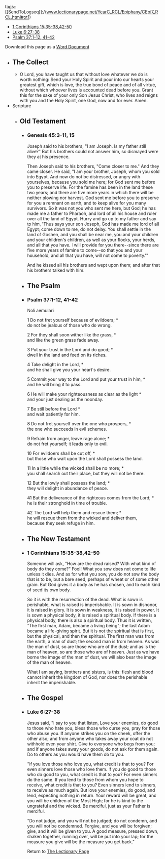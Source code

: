 tags:: [[SendToLogseq]]://www.lectionarypage.net/YearC_RCL/Epiphany/CEpi7_RCL.html#ot1)
* [1 Corinthians 15:35-38,42-50](https://www.lectionarypage.net/YearC_RCL/Epiphany/CEpi7_RCL.html#nt1)
* [Luke 6:27-38](https://www.lectionarypage.net/YearC_RCL/Epiphany/CEpi7_RCL.html#gsp1)
* [Psalm 37:1-12, 41-42](https://www.lectionarypage.net/YearC_RCL/Epiphany/CEpi7_RCL.html#ps1)

Download this page as a [Word Document](https://www.lectionarypage.net/YearC_RCL/Epiphany/CEpi7_RCL.docx)

- ## The Collect
	- O Lord, you have taught us that without love whatever we do is worth nothing: Send your Holy Spirit and pour into our hearts your greatest gift, which is love, the true bond of peace and of all virtue, without which whoever lives is accounted dead before you. Grant this for the sake of your only Son Jesus Christ, who lives and reigns with you and the Holy Spirit, one God, now and for ever. Amen.
- Scripture
	- ## Old Testament
		- ### Genesis 45:3-11, 15
		  
		  Joseph said to his brothers, "I am Joseph. Is my father still alive?" But his brothers could not answer him, so dismayed were they at his presence.
		  
		  Then Joseph said to his brothers, "Come closer to me." And they came closer. He said, "I am your brother, Joseph, whom you sold into Egypt. And now do not be distressed, or angry with yourselves, because you sold me here; for God sent me before you to preserve life. For the famine has been in the land these two years; and there are five more years in which there will be neither plowing nor harvest. God sent me before you to preserve for you a remnant on earth, and to keep alive for you many survivors. So it was not you who sent me here, but God; he has made me a father to Pharaoh, and lord of all his house and ruler over all the land of Egypt. Hurry and go up to my father and say to him, 'Thus says your son Joseph, God has made me lord of all Egypt; come down to me, do not delay. You shall settle in the land of Goshen, and you shall be near me, you and your children and your children's children, as well as your flocks, your herds, and all that you have. I will provide for you there--since there are five more years of famine to come--so that you and your household, and all that you have, will not come to poverty.'"
		  
		  And he kissed all his brothers and wept upon them; and after that his brothers talked with him.
		- ## The Psalm
		- ### Psalm 37:1-12, 41-42
		  
		  Noli aemulari
		  
		  1 Do not fret yourself because of evildoers; \*\
		  do not be jealous of those who do wrong.
		  
		  2 For they shall soon wither like the grass, \*\
		  and like the green grass fade away.
		  
		  3 Put your trust in the Lord and do good; \*\
		  dwell in the land and feed on its riches.
		  
		  4 Take delight in the Lord, \*\
		  and he shall give you your heart's desire.
		  
		  5 Commit your way to the Lord and put your trust in him, \*\
		  and he will bring it to pass.
		  
		  6 He will make your righteousness as clear as the light \*\
		  and your just dealing as the noonday.
		  
		  7 Be still before the Lord \*\
		  and wait patiently for him.
		  
		  8 Do not fret yourself over the one who prospers, \*\
		  the one who succeeds in evil schemes.
		  
		  9 Refrain from anger, leave rage alone; \*\
		  do not fret yourself; it leads only to evil.
		  
		  10 For evildoers shall be cut off, \*\
		  but those who wait upon the Lord shall possess the land.
		  
		  11 In a little while the wicked shall be no more; \*\
		  you shall search out their place, but they will not be there.
		  
		  12 But the lowly shall possess the land; \*\
		  they will delight in abundance of peace.
		  
		  41 But the deliverance of the righteous comes from the Lord; \*\
		  he is their stronghold in time of trouble.
		  
		  42 The Lord will help them and rescue them; \*\
		  he will rescue them from the wicked and deliver them,\
		  because they seek refuge in him.
		- ## The New Testament
		- ### 1 Corinthians 15:35-38,42-50
		  
		  Someone will ask, "How are the dead raised? With what kind of body do they come?" Fool! What you sow does not come to life unless it dies. And as for what you sow, you do not sow the body that is to be, but a bare seed, perhaps of wheat or of some other grain. But God gives it a body as he has chosen, and to each kind of seed its own body.
		  
		  So it is with the resurrection of the dead. What is sown is perishable, what is raised is imperishable. It is sown in dishonor, it is raised in glory. It is sown in weakness, it is raised in power. It is sown a physical body, it is raised a spiritual body. If there is a physical body, there is also a spiritual body. Thus it is written, "The first man, Adam, became a living being"; the last Adam became a life-giving spirit. But it is not the spiritual that is first, but the physical, and then the spiritual. The first man was from the earth, a man of dust; the second man is from heaven. As was the man of dust, so are those who are of the dust; and as is the man of heaven, so are those who are of heaven. Just as we have borne the image of the man of dust, we will also bear the image of the man of heaven.
		  
		  What I am saying, brothers and sisters, is this: flesh and blood cannot inherit the kingdom of God, nor does the perishable inherit the imperishable.
		- ## The Gospel
		- ### Luke 6:27-38
		  
		  Jesus said, "I say to you that listen, Love your enemies, do good to those who hate you, bless those who curse you, pray for those who abuse you. If anyone strikes you on the cheek, offer the other also; and from anyone who takes away your coat do not withhold even your shirt. Give to everyone who begs from you; and if anyone takes away your goods, do not ask for them again. Do to others as you would have them do to you.
		  
		  "If you love those who love you, what credit is that to you? For even sinners love those who love them. If you do good to those who do good to you, what credit is that to you? For even sinners do the same. If you lend to those from whom you hope to receive, what credit is that to you? Even sinners lend to sinners, to receive as much again. But love your enemies, do good, and lend, expecting nothing in return. Your reward will be great, and you will be children of the Most High; for he is kind to the ungrateful and the wicked. Be merciful, just as your Father is merciful.
		  
		  "Do not judge, and you will not be judged; do not condemn, and you will not be condemned. Forgive, and you will be forgiven; give, and it will be given to you. A good measure, pressed down, shaken together, running over, will be put into your lap; for the measure you give will be the measure you get back."
		  
		  Return to [The Lectionary Page](http://lectionarypage.net/)